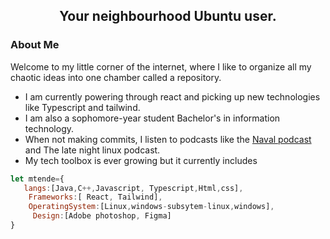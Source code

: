 <h2 align="center">Your neighbourhood Ubuntu user.</h2>

### About Me
Welcome to my little corner of the internet, where I like to organize all my chaotic ideas into one chamber called a repository.
- I am currently powering through react and picking up new technologies like Typescript and tailwind.
-  I am also a sophomore-year student Bachelor's in information technology. 
- When not making commits, I listen to podcasts like the [Naval podcast](https://nav.al/) and The late night linux podcast.
- My tech toolbox is ever growing but it currently includes
 ```js
let mtende={
    langs:[Java,C++,Javascript, Typescript,Html,css],
     Frameworks:[ React, Tailwind],
     OperatingSystem:[Linux,windows-subsytem-linux,windows],
      Design:[Adobe photoshop, Figma]
}
          
